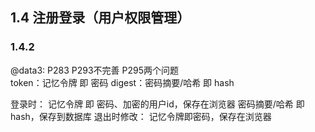 ## 1.4 注册登录（用户权限管理）
### 1.4.2
@data3: P283 P293不完善 P295两个问题  
token：记忆令牌 即 密码
digest：密码摘要/哈希 即 hash

登录时：
记忆令牌 即 密码、加密的用户id，保存在浏览器
密码摘要/哈希 即 hash，保存到数据库
退出时修改：
记忆令牌即密码，保存在浏览器